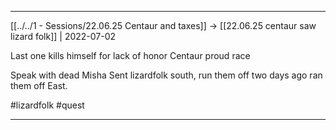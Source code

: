 ***

[[../../1 - Sessions/22.06.25 Centaur and taxes]] -> [[22.06.25 centaur saw lizard folk]] | 2022-07-02

Last one kills himself for lack of honor
Centaur proud race

Speak with dead Misha
Sent lizardfolk south, run them off two days ago ran them off East.

#lizardfolk #quest
***